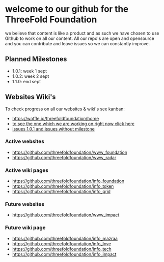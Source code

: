 
# welcome to our github for the ThreeFold Foundation

we believe that content is like a product and as such we have chosen to use Github to work on all our content.
All our repo's are open and opensource and you can contribute and leave issues so we can constantly improve.

## Planned Milestones

- 1.0.1: week 1 sept
- 1.0.2: week 2 sept
- 1.1.0: end sept

## Websites Wiki's

To check progress on all our websites & wiki's see kanban:

- https://waffle.io/threefoldfoundation/home
- [to see the one which we are working on right now click here](https://waffle.io/threefoldfoundation/home?milestone=1.0.1,none)
- [issues 1.0.1 and issues without milestone](https://waffle.io/threefoldfoundation/home?milestone=1.0.1,none)


### Active websites

- https://github.com/threefoldfoundation/www_foundation
- https://github.com/threefoldfoundation/www_radar

### Active wiki pages

- https://github.com/threefoldfoundation/info_foundation
- https://github.com/threefoldfoundation/info_token
- https://github.com/threefoldfoundation/info_grid

### Future websites

- https://github.com/threefoldfoundation/www_impact

### Future wiki page

- https://github.com/threefoldfoundation/info_mazraa
- https://github.com/threefoldfoundation/info_love
- https://github.com/threefoldfoundation/info_tech
- https://github.com/threefoldfoundation/info_impact
